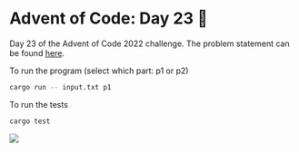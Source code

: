 # Advent of Code: Day 23 🎄

Day 23 of the Advent of Code 2022 challenge. The problem statement can be found [here](https://adventofcode.com/2022/day/23).

To run the program (select which part: p1 or p2)
```bash
cargo run -- input.txt p1
```

To run the tests
```bash
cargo test
```

![](https://media.giphy.com/media/d2ZeeoOu8MHQFPQ4/giphy.gif)
